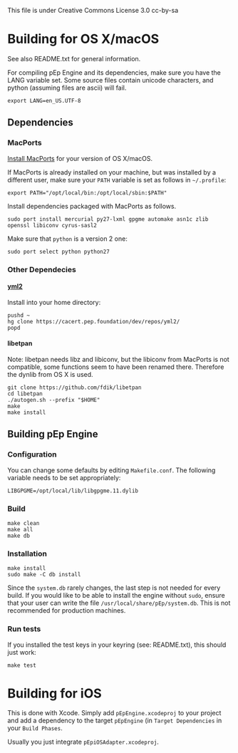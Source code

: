This file is under Creative Commons License 3.0 cc-by-sa

# Building for OS X/macOS
See also README.txt for general information.

For compiling pEp Engine and its dependencies, make sure you have the LANG variable set. Some source files contain unicode characters, and python (assuming files are ascii) will fail.

```
export LANG=en_US.UTF-8
```

## Dependencies

### MacPorts
[Install MacPorts](https://www.macports.org/install.php) for your version of OS X/macOS.

If MacPorts is already installed on your machine, but was installed by a different user, make sure your `PATH` variable is set as follows in `~/.profile`:

```
export PATH="/opt/local/bin:/opt/local/sbin:$PATH"
```

Install dependencies packaged with MacPorts as follows.

```
sudo port install mercurial py27-lxml gpgme automake asn1c zlib openssl libiconv cyrus-sasl2
```

Make sure that `python` is a version 2 one:

```
sudo port select python python27
```

### Other Dependecies

#### [yml2](https://fdik.org/yml/toolchain)
Install into your home directory:

```
pushd ~
hg clone https://cacert.pep.foundation/dev/repos/yml2/
popd
```

#### libetpan

Note: libetpan needs libz and libiconv, but the libiconv from MacPorts is not compatible, some
functions seem to have been renamed there. Therefore the dynlib from OS X is used.

```
git clone https://github.com/fdik/libetpan
cd libetpan
./autogen.sh --prefix "$HOME"
make
make install
```

## Building pEp Engine

### Configuration
You can change some defaults by editing `Makefile.conf`. The following variable needs to be set appropriately:

```
LIBGPGME=/opt/local/lib/libgpgme.11.dylib
```

### Build

```
make clean
make all
make db
```

### Installation

```
make install
sudo make -C db install
```

Since the `system.db` rarely changes, the last step is not needed for every build. If you would like to be able to install the engine without `sudo`, ensure that your user can write the file `/usr/local/share/pEp/system.db`. This is not recommended for production machines.

### Run tests

If you installed the test keys in your keyring (see: README.txt), this should just work:

```
make test
```

# Building for iOS

This is done with Xcode. Simply add `pEpEngine.xcodeproj` to
your project and add a dependency to the target `pEpEngine`
(in `Target Dependencies` in your `Build Phases`.

Usually you just integrate `pEpiOSAdapter.xcodeproj`.
